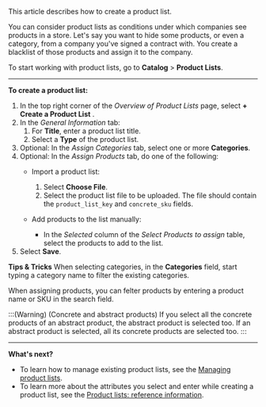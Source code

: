 This article describes how to create a product list.

You can consider product lists as conditions under which companies see products in a store. Let's say you want to hide some products, or even a category, from a company you've signed a contract with. You create a blacklist of those products and assign it to the company.

To start working with product lists, go to **Catalog** > **Product Lists**.

***

**To create a product list:**
1. In the top right corner of the *Overview of Product Lists* page, select **+ Create a Product List** .
2. In the *General Information* tab:
    1. For **Title**, enter a product list title.
    2. Select a **Type** of the product list.
3. Optional: In the *Assign Categories* tab, select one or more **Categories**.
4. Optional: In the *Assign Products* tab, do one of the following:
    *  Import a product list:
        1. Select **Choose File**.
        2. Select the product list file to be uploaded. 
            The file should contain the `product_list_key` and `concrete_sku` fields.

    *  Add products to the list manually:
        *    In the *Selected* column of the *Select Products to assign* table, select the products to add to the list.
 5. Select **Save**.


**Tips & Tricks**
When selecting categories, in the **Categories** field, start typing a category name to filter the existing categories.

When assigning products, you can felter products by entering a product name or SKU in the search field.

:::(Warning) (Concrete and abstract products)
If you select all the concrete products of an abstract product, the abstract product is selected too. 
If an abstract product is selected, all its concrete products are selected too.
:::


***
**What's next?**

* To learn how to manage existing product lists, see the [Managing product lists](https://documentation.spryker.com/docs/managing-product-lists).
* To learn more about the attributes you select and enter while creating a product list, see the [Product lists: reference information](https://documentation.spryker.com/docs/product-lists-reference-information).

